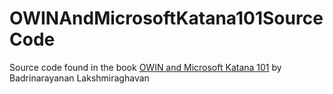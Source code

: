 OWINAndMicrosoftKatana101SourceCode
===================================

Source code found in the book [OWIN and Microsoft Katana 101](http://www.amazon.com/OWIN-Microsoft-Katana-Badrinarayanan-Lakshmiraghavan/dp/1494773570) by Badrinarayanan Lakshmiraghavan

